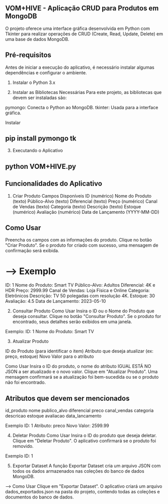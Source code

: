 ## VOM+HIVE - Aplicação CRUD para Produtos em MongoDB

O projeto oferece uma interface gráfica desenvolvida em Python com Tkinter para realizar operações de CRUD (Create, Read, Update, Delete) em uma base de dados MongoDB. 
 
## Pré-requisitos
Antes de iniciar a execução do aplicativo, é necessário instalar algumas dependências e configurar o ambiente.

1. Instalar o Python 3.x

2. Instalar as Bibliotecas Necessárias
Para este projeto, as bibliotecas que devem ser instaladas são:

pymongo: Conecta o Python ao MongoDB.
tkinter: Usada para a interface gráfica.

Instalar

## pip install pymongo tk

3. Executando o Aplicativo

## python VOM+HIVE.py


## Funcionalidades do Aplicativo

1. Criar Produto
Campos Disponíveis
ID (numérico)
Nome do Produto (texto)
Público-Alvo (texto)
Diferencial (texto)
Preço (numérico)
Canal de Vendas (texto)
Categoria (texto)
Descrição (texto)
Estoque (numérico)
Avaliação (numérico)
Data de Lançamento (YYYY-MM-DD)

## Como Usar
Preencha os campos com as informações do produto.
Clique no botão "Criar Produto".
Se o produto for criado com sucesso, uma mensagem de confirmação será exibida.

# --> Exemplo
ID: 1
Nome do Produto: Smart TV
Público-Alvo: Adultos
Diferencial: 4K e HDR
Preço: 2999.99
Canal de Vendas: Loja Física e Online
Categoria: Eletrônicos
Descrição: TV 50 polegadas com resolução 4K.
Estoque: 30
Avaliação: 4.5
Data de Lançamento: 2023-05-10

2. Consultar Produto
Como Usar
Insira o ID ou o Nome do Produto que deseja consultar.
Clique no botão "Consultar Produto".
Se o produto for encontrado, seus detalhes serão exibidos em uma janela.

Exemplo:
ID: 1
Nome do Produto: Smart TV

3. Atualizar Produto

ID do Produto (para identificar o item)
Atributo que deseja atualizar (ex: preço, estoque)
Novo Valor para o atributo

Como Usar
Insira o ID do produto, o nome do atributo IGUAL ESTÁ NO JSON a ser atualizado e o novo valor.
Clique em "Atualizar Produto".
Uma mensagem confirmará se a atualização foi bem-sucedida ou se o produto não foi encontrado.

## Atributos que devem ser mencionados
id_produto
nome
publico_alvo
diferencial
preco
canal_vendas
categoria
descricao
estoque
avaliacao
data_lancamento 


Exemplo
ID: 1
Atributo: preco
Novo Valor: 2599.99

4. Deletar Produto
Como Usar
Insira o ID do produto que deseja deletar.
Clique em "Deletar Produto".
O aplicativo confirmará se o produto foi removido.

Exemplo
ID: 1


5. Exportar Dataset
A função Exportar Dataset cria um arquivo JSON com todos os dados armazenados nas coleções do banco de dados MongoDB. 

--> Como Usar
Clique em "Exportar Dataset".
O aplicativo criará um arquivo dados_exportados.json na pasta do projeto, contendo todas as coleções e documentos do banco de dados.

